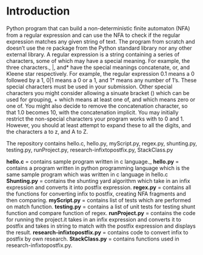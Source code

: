 # Introduction
Python program that can build a non-deterministic ﬁnite automaton (NFA) from a regular expression and can use the NFA to check if the regular expression matches any given string of text. The program from scratch and doesn’t use the re package from the Python standard library nor any other external library. A regular expression is a string containing a series of characters, some of which may have a special meaning. For example, the three characters., |, and* have the special meanings concatenate, or, and Kleene star respectively. For example, the regular expression 0.1 means a 0 followed by a 1, 0|1 means a 0 or a 1, and 1* means any number of 1’s. These special characters must be used in your submission. Other special characters you might consider allowing a sinuate bracket () which can be used for grouping, + which means at least one of, and which means zero or one of. You might also decide to remove the concatenation character, so that 1.0 becomes 10, with the concatenation implicit. You may initially restrict the non-special characters your program works with to 0 and 1. However, you should at least attempt to expand these to all the digits, and the characters a to z, and A to Z.

The repository contains hello.c, hello.py, myScript.py, regex.py, shunting.py, testing.py, runProject.py, research-infixtopostfix.py, StackClass.py

**hello.c** = contains sample program written in c language._
**hello.py** = contains a program written in python programming language which is the same sample program which was written in c language in hello.c
**Shunting.py** = contains the shunting yard algorithm which take in an infix expression and converts it into postfix expression.
**regex.py** = contains all the functions for converting infix to postfix, creating NFA fragments and then comparing.
**myScript.py** = contains list of tests which are performed on match function.
**testing.py** = contains a list of unit tests for testing shunt function and compare function of regex.
**runProject.py** = contains the code for running the project.it takes in an infix expression and converts it to postfix and takes in string to match with the postfix expression and displays the result.
**research-infixtopostfix.py** = contains code to convert infix to postfix by own research.
**StackClass.py** = contains functions used in research-infixtopostfix.py.

